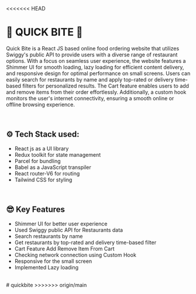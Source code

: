 <<<<<<< HEAD
# 💜 QUICK BITE 💜
Quick Bite is a React JS based online food ordering website that utilizes Swiggy's public API to provide users with a diverse range of restaurant options. With a focus on seamless user experience, the website features a Shimmer UI for smooth loading, lazy loading for efficient content delivery, and responsive design for optimal performance on small screens. Users can easily search for restaurants by name and apply top-rated or delivery time-based filters for personalized results. The Cart feature enables users to add and remove items from their order effortlessly. Additionally, a custom hook monitors the user's internet connectivity, ensuring a smooth online or offline browsing experience.

<br>

## ⚙️ Tech Stack used:

-  React js as a UI library
-  Redux toolkit for state management
-  Parcel for bundling
-  Babel as a JavaScript transpiler
-  React router-V6 for routing
-  Tailwind CSS for styling

<br>

## 😎 Key Features

-  Shimmer UI for better user experience
-  Used Swiggy public API for Restaurants data
-  Search restaurants by name
-  Get restaurants by top-rated and delivery time-based filter
-  Cart Feature Add Remove Item From Cart
-  Checking network connection using Custom Hook
-  Responsive for the small screen
-  Implemented Lazy loading

<br>
# quickbite
>>>>>>> origin/main
